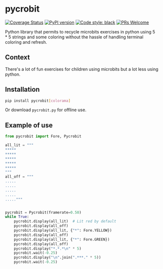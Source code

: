 # pycrobit

[![Coverage Status](https://coveralls.io/repos/github/mixteen/pycrobit/badge.svg?branch=main)](https://coveralls.io/github/mixteen/pycrobit?branch=main)
[![PyPI version](https://badge.fury.io/py/pycrobit.svg)](https://badge.fury.io/py/pycrobit)
[![Code style: black](https://img.shields.io/badge/code%20style-black-000000.svg)](https://github.com/ambv/black)
[![PRs Welcome](https://img.shields.io/badge/PRs-welcome-brightgreen.svg?style=flat-square)](http://makeapullrequest.com)

Python library that permits to recycle microbits exercises in python using 5 * 5
strings and some coloring without the hassle of handling terminal coloring and refresh.

## Context

There's a lot of fun exercises for children using microbits but a lot less using python.

## Installation

```bash
pip install pycrobit[colorama]
```

Or download ``pycrobit.py`` for offline use.

## Example of use

```python
from pycrobit import Fore, Pycrobit

all_lit = """
*****
*****
*****
*****
*****
"""
all_off = """
.....
.....
.....
.....
....."""


pycrobit = Pycrobit(framerate=0.50)
while True:
    pycrobit.display(all_lit)  # Lit red by default
    pycrobit.display(all_off)
    pycrobit.display(all_lit, {"*": Fore.YELLOW})
    pycrobit.display(all_off)
    pycrobit.display(all_lit, {"*": Fore.GREEN})
    pycrobit.display(all_off)
    pycrobit.display("*.*.*\n" * 5)
    pycrobit.wait(-0.25)
    pycrobit.display("\n".join(".***." * 5))
    pycrobit.wait(-0.25)
```
